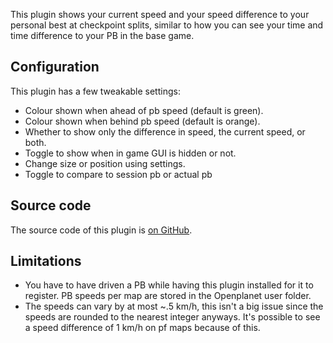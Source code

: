 This plugin shows your current speed and your speed difference to your personal best at checkpoint splits, similar to how you can see your time and time difference to your PB in the base game.

## Configuration
This plugin has a few tweakable settings:
* Colour shown when ahead of pb speed (default is green).
* Colour shown when behind pb speed (default is orange).
* Whether to show only the difference in speed, the current speed, or both.
* Toggle to show when in game GUI is hidden or not.
* Change size or position using settings.
* Toggle to compare to session pb or actual pb

## Source code
The source code of this plugin is [on GitHub](https://github.com/RuurdBijlsma/tm-split-speeds).

## Limitations
* You have to have driven a PB while having this plugin installed for it to register. PB speeds per map are stored in the Openplanet user folder.
* The speeds can vary by at most ~.5 km/h, this isn't a big issue since the speeds are rounded to the nearest integer anyways. It's possible to see a speed difference of 1 km/h on pf maps because of this.